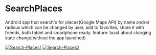 # SearchPlaces
Android app that search's for places(Google Maps API) by name and/or radious which can be changed by user, add to favorites, share it with friends, both tablet and smartphone ready. feature: toast about charging state change[without the app launched]

<a href="https://ibb.co/BPrzk5k"><img src="https://i.ibb.co/3sMrK9K/Search-Places1.jpg" alt="Search-Places1" border="0"></a>
<a href="https://ibb.co/MpwfGkt"><img src="https://i.ibb.co/rM83c2z/Search-Places2.jpg" alt="Search-Places2" border="0"></a>
